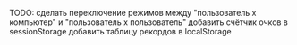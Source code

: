 TODO:
сделать переключение режимов между "пользователь х компьютер" и "пользователь х пользователь"
добавить счётчик очков в sessionStorage
добавить таблицу рекордов в localStorage
